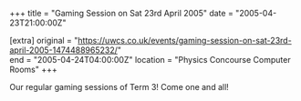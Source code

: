 +++
title = "Gaming Session on Sat 23rd April 2005"
date = "2005-04-23T21:00:00Z"

[extra]
original = "https://uwcs.co.uk/events/gaming-session-on-sat-23rd-april-2005-1474488965232/"    
end = "2005-04-24T04:00:00Z"
location = "Physics Concourse Computer Rooms"
+++

Our regular gaming sessions of Term 3\! Come one and all\!


